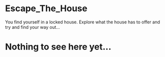 # Escape_The_House
You find yourself in a locked house. Explore what the house has to offer and try and find your way out...

# Nothing to see here yet...